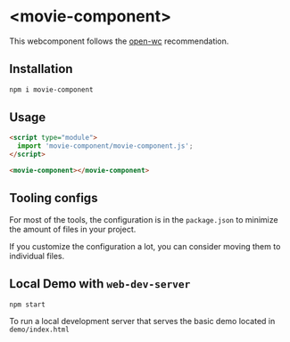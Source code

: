 # \<movie-component>

This webcomponent follows the [open-wc](https://github.com/open-wc/open-wc) recommendation.

## Installation

```bash
npm i movie-component
```

## Usage

```html
<script type="module">
  import 'movie-component/movie-component.js';
</script>

<movie-component></movie-component>
```



## Tooling configs

For most of the tools, the configuration is in the `package.json` to minimize the amount of files in your project.

If you customize the configuration a lot, you can consider moving them to individual files.

## Local Demo with `web-dev-server`

```bash
npm start
```

To run a local development server that serves the basic demo located in `demo/index.html`
